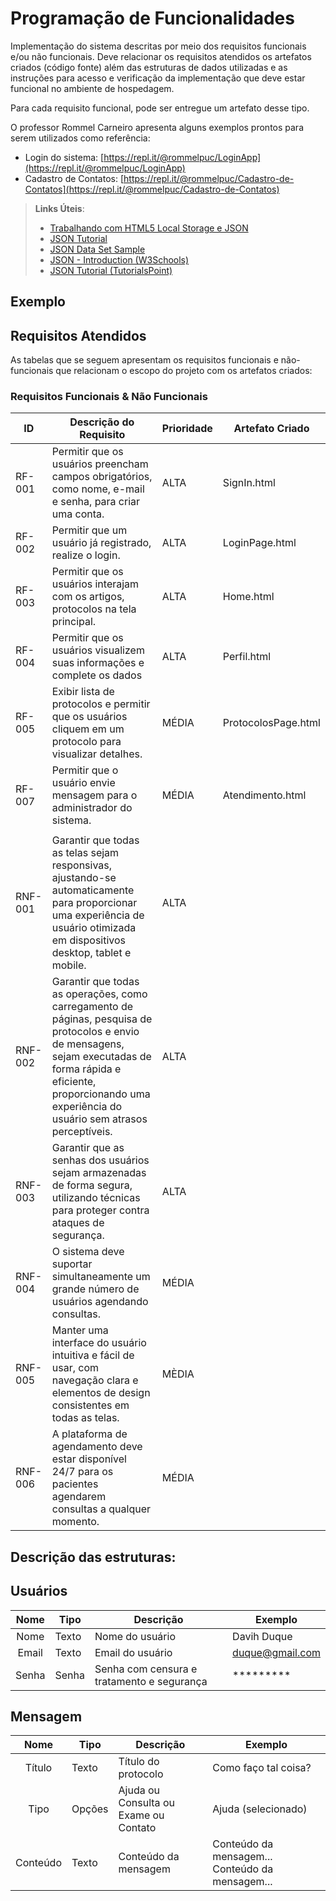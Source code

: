 # Programação de Funcionalidades

Implementação do sistema descritas por meio dos requisitos funcionais e/ou não funcionais. Deve relacionar os requisitos atendidos os artefatos criados (código fonte) além das estruturas de dados utilizadas e as instruções para acesso e verificação da implementação que deve estar funcional no ambiente de hospedagem.

Para cada requisito funcional, pode ser entregue um artefato desse tipo.

O professor Rommel Carneiro apresenta alguns exemplos prontos para serem utilizados como referência:
- Login do sistema: [https://repl.it/@rommelpuc/LoginApp](https://repl.it/@rommelpuc/LoginApp) 
- Cadastro de Contatos: [https://repl.it/@rommelpuc/Cadastro-de-Contatos](https://repl.it/@rommelpuc/Cadastro-de-Contatos)


> **Links Úteis**:
>
> - [Trabalhando com HTML5 Local Storage e JSON](https://www.devmedia.com.br/trabalhando-com-html5-local-storage-e-json/29045)
> - [JSON Tutorial](https://www.w3resource.com/JSON)
> - [JSON Data Set Sample](https://opensource.adobe.com/Spry/samples/data_region/JSONDataSetSample.html)
> - [JSON - Introduction (W3Schools)](https://www.w3schools.com/js/js_json_intro.asp)
> - [JSON Tutorial (TutorialsPoint)](https://www.tutorialspoint.com/json/index.htm)

## Exemplo

## Requisitos Atendidos

As tabelas que se seguem apresentam os requisitos funcionais e não-funcionais que relacionam o escopo do projeto com os artefatos criados:

### Requisitos Funcionais & Não Funcionais

|ID    | Descrição do Requisito | Prioridade | Artefato Criado |
|------|------------------------|------------|-----------------|
|RF-001| Permitir que os usuários preencham campos obrigatórios, como nome, e-mail e senha, para criar uma conta. | ALTA | SignIn.html |
|RF-002| Permitir que um usuário já registrado, realize o login. | ALTA | LoginPage.html |
|RF-003| Permitir que os usuários interajam com os artigos, protocolos na tela principal. | ALTA | Home.html |
|RF-004| Permitir que os usuários visualizem suas informações e complete os dados | ALTA | Perfil.html |
|RF-005| Exibir lista de protocolos e permitir que os usuários cliquem em um protocolo para visualizar detalhes. | MÉDIA | ProtocolosPage.html |
|RF-007| Permitir que o usuário envie mensagem para o administrador do sistema. | MÉDIA | Atendimento.html |
| | | | |
|RNF-001| Garantir que todas as telas sejam responsivas, ajustando-se automaticamente para proporcionar uma experiência de usuário otimizada em dispositivos desktop, tablet e mobile.        |    ALTA      |
|RNF-002| Garantir que todas as operações, como carregamento de páginas, pesquisa de protocolos e envio de mensagens, sejam executadas de forma rápida e eficiente, proporcionando uma experiência do usuário sem atrasos perceptíveis.  |  ALTA        | 
|RNF-003| Garantir que as senhas dos usuários sejam armazenadas de forma segura, utilizando técnicas para proteger contra ataques de segurança. | ALTA |
|RNF-004| O sistema deve suportar simultaneamente um grande número de usuários agendando consultas. | MÉDIA |
|RNF-005| Manter uma interface do usuário intuitiva e fácil de usar, com navegação clara e elementos de design consistentes em todas as telas. | MÈDIA |
|RNF-006| A plataforma de agendamento deve estar disponível 24/7 para os pacientes agendarem consultas a qualquer momento. | MÉDIA |

## Descrição das estruturas:

## Usuários
|  **Nome**      | **Tipo**          | **Descrição**                             | **Exemplo**                                    |
|:--------------:|-------------------|-------------------------------------------|------------------------------------------------|
| Nome        | Texto             | Nome do usuário                      | Davih Duque                                |
| Email     | Texto             | Email do usuário                       | duque@gmail.com                          |
| Senha | Senha  | Senha com censura e tratamento e segurança | ********* |

## Mensagem
|  **Nome**      | **Tipo**          | **Descrição**                             | **Exemplo**                                    |
|:--------------:|-------------------|-------------------------------------------|------------------------------------------------|
| Título         | Texto             | Título do protocolo                         | Como faço tal coisa?                                  |
| Tipo | Opções  | Ajuda ou Consulta ou Exame ou Contato| Ajuda (selecionado)
| Conteúdo         | Texto             | Conteúdo da mensagem                     | Conteúdo da mensagem... Conteúdo da mensagem...                           |

